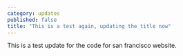 ```yaml
---
category: updates
published: false
title: "This is a test again, updating the title now"
---
```


This is a test update for the code for san francisco website.